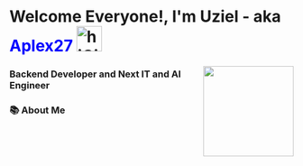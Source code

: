 # Welcome Everyone!, I'm Uziel - aka <span style="color: blue;">Aplex27</span> <img src="https://media.giphy.com/media/LR0i1KkQGtgXpxFxxy/giphy.gif" alt="hiGif" width="45" height="45">
<p><a target="_blank"><img src="https://media.tenor.com/images/03726cf974172491d5a348d0ac25125b/tenor.gif" style="max-width:100%;" height="160px" align="right"> </a></p>
<h3>Backend Developer and Next IT and AI Engineer</h3>

<h3> 📚 About Me </h3>


